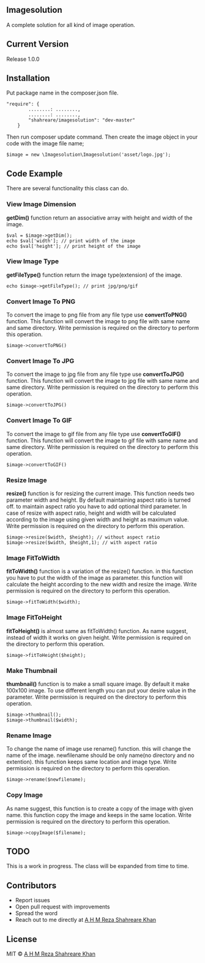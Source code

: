## Imagesolution

A complete solution for all kind of image operation. 

## Current Version

Release 1.0.0

## Installation

Put package name in the composer.json file.
````
"require": {
		........: ........,
		........: ........,
        "shahreare/imagesolution": "dev-master"
    }
````
Then run composer update command. Then create the image object in your code with the image file name;


````
$image = new \Imagesolution\Imagesolution('asset/logo.jpg');
````

## Code Example

There are several functionality this class can do.

### View Image Dimension
**getDim()** function return an associative array with height and width of the image.
```
$val = $image->getDim();
echo $val['width']; // print width of the image
echo $val['height']; // print height of the image

```
 
### View Image Type ###
**getFileType()** function return the image type(extension) of the image.

```
echo $image->getFileType(); // print jpg/png/gif

```

### Convert Image To PNG ###
To convert the image to png file from any file type use **convertToPNG()** function. This function will convert the image to png file with same name and same directory. Write permission is required on the directory to perform this operation.

```
$image->convertToPNG()

```
### Convert Image To JPG ###
 To convert the image to jpg file from any file type use **convertToJPG()** function. This function will convert the image to jpg file with same name and same directory. Write permission is required on the directory to perform this operation.

```
$image->convertToJPG()

```
### Convert Image To GIF ###
 To convert the image to gif file from any file type use **convertToGIF()** function. This function will convert the image to gif file with same name and same directory. Write permission is required on the directory to perform this operation.

```
$image->convertToGIF()

```
### Resize Image ###
**resize()** function is for resizing the current image. This function needs two parameter width and height. By default maintaining aspect ratio is turned off. to maintain aspect ratio you have to add optional third parameter. In case of resize with aspect ratio, height and width will be calculated according to the image using given width and height as maximum value. Write permission is required on the directory to perform this operation.

```
$image->resize($width, $height); // without aspect ratio
$image->resize($width, $height,1); // with aspect ratio

```
### Image FitToWidth ###
 **fitToWidth()** function is a variation of the resize() function. in this function you have to put the width of the image as parameter. this function will calculate the height according to the new width and resize the image. Write permission is required on the directory to perform this operation.

```
$image->fitToWidth($width);

```
### Image FitToHeight ###
 **fitToHeight()** is almost same as fitToWidth() function. As name suggest, instead of width it works on given height. Write permission is required on the directory to perform this operation.
```
$image->fitToHeight($height);

```
### Make Thumbnail ###
 **thumbnail()** function is to make a  small square image. By default it make 100x100 image. To use different length you can put your desire value in the parameter. Write permission is required on the directory to perform this operation.

```
$image->thumbnail();
$image->thumbnail($width);

```
### Rename Image ###
 To change the name of image use rename() function. this will change the name of the image. newfilename should be only name(no directory and no extention). this function keeps same location and image type. Write permission is required on the directory to perform this operation.
```
$image->rename($newfilename);

```
### Copy Image ###
As name suggest, this function is to create a copy  of the image with given name. this function copy the image and keeps in the same location. Write permission is required on the directory to perform this operation.
```
$image->copyImage($filename);

```


## TODO

This is a work in progress. The class will be expanded from time to time.

## Contributors

- Report issues
- Open pull request with improvements
- Spread the word
- Reach out to me directly at [A H M Reza Shahreare Khan](http://www.shahreare.me)

## License

MIT © [A H M Reza Shahreare Khan](http://www.shahreare.me)
